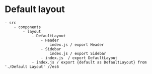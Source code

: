 # Default layout
    - src
        - components
            - layout
                - DefaultLayout
                    - Header
                        index.js / export Header
                    - Sidebar
                        index.js / export Sidebar
                    - index.js  / export DefaultLayout
                - index.js / export {default as DefaultLayout} from './Default Layout' //es6

